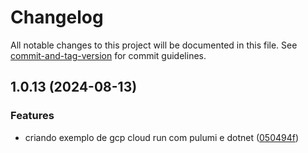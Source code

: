# Changelog

All notable changes to this project will be documented in this file. See [commit-and-tag-version](https://github.com/absolute-version/commit-and-tag-version) for commit guidelines.

## 1.0.13 (2024-08-13)


### Features

* criando exemplo de gcp cloud run com pulumi e dotnet ([050494f](https://github.com/toolbox-playground/pulumi-exemplo-basico/commit/050494fb5bd6985c5b37a58b7cd2faa9ad8db9b3))
